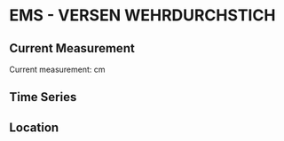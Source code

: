 # EMS - VERSEN WEHRDURCHSTICH

## Current Measurement

Current measurement: <Value topic="rivers/pegel-online/EMS/VERSEN WEHRDURCHSTICH/measurementValue"/> cm

## Time Series

<TimeSeries topic="rivers/pegel-online/EMS/VERSEN WEHRDURCHSTICH/measurementValue" period="week" />

## Location

<WorldMap>
  <Marker lat="52.73298295007046" lon="7.24193924512803" labelTopic="rivers/pegel-online/EMS/VERSEN WEHRDURCHSTICH" />
</WorldMap>
